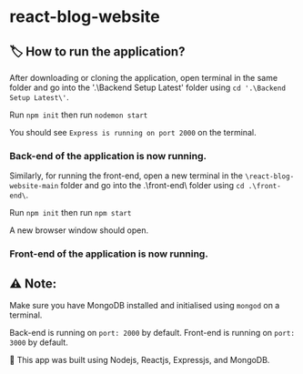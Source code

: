 # react-blog-website

## :label: How to run the application?
After downloading or cloning the application, open terminal in the same folder and go into the '.\Backend Setup Latest\' folder using `cd '.\Backend Setup Latest\'`.

Run `npm init`
then run `nodemon start`

You should see `Express is running on port 2000` on the terminal.

### Back-end of the application is now running.

Similarly, for running the front-end, open a new terminal in the `\react-blog-website-main` folder and go into the .\front-end\ folder using `cd .\front-end\`.

Run `npm init`
then run `npm start`

A new browser window should open.

### Front-end of the application is now running.

## :warning: Note:
Make sure you have MongoDB installed and initialised using `mongod` on a terminal.

Back-end is running on `port: 2000` by default.
Front-end is running on `port: 3000` by default.

:hammer: This app was built using Nodejs, Reactjs, Expressjs, and MongoDB.

